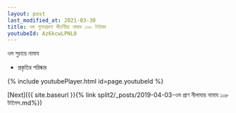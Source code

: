 ```yaml
---
layout: post
last_modified_at: 2021-03-30
title: ওম পুণ্যাশ্রবণা কীর্তনীয়া নামায ১০৮ টাইমস
youtubeId: Az6kcwLPNL0
---
```

 
 
 ওম সুচায়ে নামায  
 
 -  প্রকৃতির পরিষ্কার 
 
  
 
  
 
 
 
 
 
 


{% include youtubePlayer.html id=page.youtubeId %}
 
[Next]({{ site.baseurl }}{% link  split2/_posts/2019-04-03-ওম প্রাণ নীলাযায় নামায ১০৮ টাইমস.md%})
 
